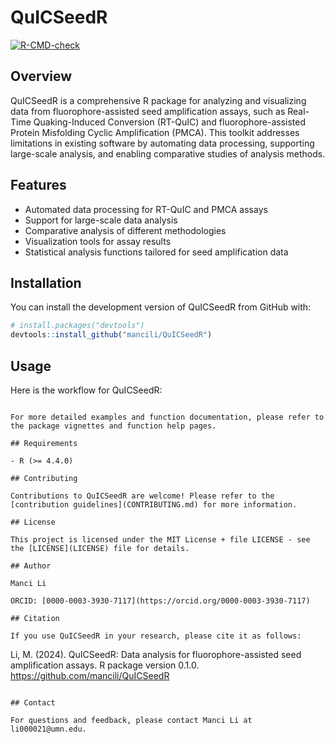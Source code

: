 # QuICSeedR

[![R-CMD-check](https://github.com/mancili/QuICSeedR/actions/workflows/R-CMD-check.yml/badge.svg)](https://github.com/mancili/QuICSeedR/actions/workflows/R-CMD-check.yml)

## Overview

QuICSeedR is a comprehensive R package for analyzing and visualizing data from fluorophore-assisted seed amplification assays, such as Real-Time Quaking-Induced Conversion (RT-QuIC) and fluorophore-assisted Protein Misfolding Cyclic Amplification (PMCA). This toolkit addresses limitations in existing software by automating data processing, supporting large-scale analysis, and enabling comparative studies of analysis methods.

## Features

- Automated data processing for RT-QuIC and PMCA assays
- Support for large-scale data analysis
- Comparative analysis of different methodologies
- Visualization tools for assay results
- Statistical analysis functions tailored for seed amplification data

## Installation

You can install the development version of QuICSeedR from GitHub with:

```R
# install.packages("devtools")
devtools::install_github("mancili/QuICSeedR")
```

## Usage

Here is the workflow for QuICSeedR:


```

For more detailed examples and function documentation, please refer to the package vignettes and function help pages.

## Requirements

- R (>= 4.4.0)

## Contributing

Contributions to QuICSeedR are welcome! Please refer to the [contribution guidelines](CONTRIBUTING.md) for more information.

## License

This project is licensed under the MIT License + file LICENSE - see the [LICENSE](LICENSE) file for details.

## Author

Manci Li

ORCID: [0000-0003-3930-7117](https://orcid.org/0000-0003-3930-7117)

## Citation

If you use QuICSeedR in your research, please cite it as follows:

```
Li, M. (2024). QuICSeedR: Data analysis for fluorophore-assisted seed amplification assays. R package version 0.1.0. https://github.com/mancili/QuICSeedR
```

## Contact

For questions and feedback, please contact Manci Li at li000021@umn.edu.
